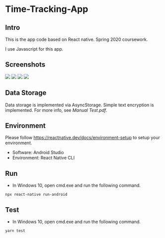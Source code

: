 # Time-Tracking-App

## Intro
This is the app code based on React native. Spring 2020 coursework.

I use Javascript for this app.

## Screenshots
![](p2.png)
![](p4.png)
![](p6.png)
![](p7.png)

## Data Storage
Data storage is implemented via AsyncStorage.
Simple text encryption is implemented.
For more info, see *Manual Test.pdf*.

## Environment
Please follow https://reactnative.dev/docs/environment-setup to setup your environment.
- Software: Android Studio
- Environment: React Native CLI

## Run
- In Windows 10, open cmd.exe and run the following command.
```
npx react-native run-android
```

## Test
- In Windows 10, open cmd.exe and run the following command.
```
yarn test
```
